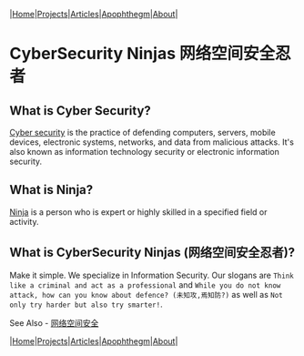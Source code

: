 
|[Home](/README.md)|[Projects](/projects.md)|[Articles](/articles.md)|[Apophthegm](/apophthegm.md)|[About](/about.md)|


# CyberSecurity Ninjas 网络空间安全忍者

## What is Cyber Security?

[Cyber security](https://www.kaspersky.com/resource-center/definitions/what-is-cyber-security) is the practice of defending computers, servers, mobile devices, electronic systems, networks, and data from malicious attacks. It's also known as information technology security or electronic information security.

## What is Ninja?

[Ninja](https://www.dictionary.com/browse/ninja) is a person who is expert or highly skilled in a specified field or activity.

## What is CyberSecurity Ninjas (网络空间安全忍者)?

Make it simple.  We specialize in Information Security. Our slogans are ```Think like a criminal and act as a professional``` and ```While you do not know attack, how can you know about defence? (未知攻,焉知防?)``` as well as ```Not only try harder but also try smarter!```.

See Also - [网络空间安全](https://baike.baidu.com/item/%E7%BD%91%E7%BB%9C%E7%A9%BA%E9%97%B4%E5%AE%89%E5%85%A8/18899968)  

|[Home](/README.md)|[Projects](/projects.md)|[Articles](/articles.md)|[Apophthegm](/apophthegm.md)|[About](/about.md)|

